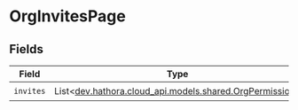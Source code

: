 # OrgInvitesPage


## Fields

| Field                                                                                           | Type                                                                                            | Required                                                                                        | Description                                                                                     |
| ----------------------------------------------------------------------------------------------- | ----------------------------------------------------------------------------------------------- | ----------------------------------------------------------------------------------------------- | ----------------------------------------------------------------------------------------------- |
| `invites`                                                                                       | List<[dev.hathora.cloud_api.models.shared.OrgPermission](../../models/shared/OrgPermission.md)> | :heavy_check_mark:                                                                              | N/A                                                                                             |